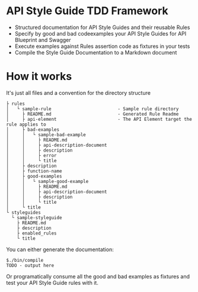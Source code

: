 # API Style Guide TDD Framework
- Structured documentation for API Style Guides and their reusable Rules
- Specify by good and bad codeexamples your API Style Guides for API Blueprint and Swagger
- Execute examples against Rules assertion code as fixtures in your tests
- Compile the Style Guide Documentation to a Markdown document


# How it works

It's just all files and a convention for the directory structure

```
├ rules
│   └ sample-rule                         - Sample rule directory
│     ├ README.md                         - Generated Rule Readme
│     ├ api-element                       - The API Element target the rule applies to
│     ├ bad-examples
│     │   └ sample-bad-example
│     │     ├ README.md
│     │     ├ api-description-document
│     │     ├ description
│     │     ├ error
│     │     └ title
│     ├ description
│     ├ function-name
│     ├ good-examples
│     │   └ sample-good-example
│     │     ├ README.md
│     │     ├ api-description-document
│     │     ├ description
│     │     └ title
│     └ title
└ styleguides
  └ sample-styleguide
    ├ README.md
    ├ description
    ├ enabled_rules
    └ title
```

You can either generate the documentation:

```
$./bin/compile
TODO - output here
```

Or programatically consume all the good and bad examples as fixtures and test your
API Style Guide rules with it.



